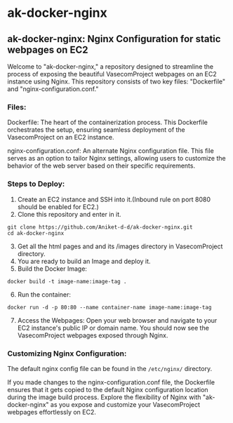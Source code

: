 # ak-docker-nginx

## ak-docker-nginx: Nginx Configuration for static webpages on EC2

Welcome to "ak-docker-nginx," a repository designed to streamline the process of exposing the beautiful VasecomProject webpages on an EC2 instance using Nginx. This repository consists of two key files: "Dockerfile" and "nginx-configuration.conf."

### Files:

Dockerfile: The heart of the containerization process. This Dockerfile orchestrates the setup, ensuring seamless deployment of the VasecomProject on an EC2 instance.

nginx-configuration.conf: An alternate Nginx configuration file. This file serves as an option to tailor Nginx settings, allowing users to customize the behavior of the web server based on their specific requirements.

### Steps to Deploy:
1. Create an EC2 instance and SSH into it.(Inbound rule on port 8080 should be enabled for EC2.)
2. Clone this repository and enter in it.
```
git clone https://github.com/Aniket-d-d/ak-docker-nginx.git
cd ak-docker-nginx
```
3. Get all the html pages and and its /images directory in VasecomProject directory.
4. You are ready to build an Image and deploy it.
5. Build the Docker Image:
```
docker build -t image-name:image-tag .
```
6. Run the container:
```
docker run -d -p 80:80 --name container-name image-name:image-tag
```
7. Access the Webpages: Open your web browser and navigate to your EC2 instance's public IP or domain name. You should now see the VasecomProject webpages exposed through Nginx.


### Customizing Nginx Configuration:
The default nginx config file can be found in the `/etc/nginx/` directory.

If you made changes to the nginx-configuration.conf file, the Dockerfile ensures that it gets copied to the default Nginx configuration location during the image build process.
Explore the flexibility of Nginx with "ak-docker-nginx" as you expose and customize your VasecomProject webpages effortlessly on EC2.
